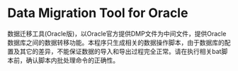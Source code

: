 Data Migration Tool for Oracle
===================

数据迁移工具(Oracle版)，以Oracle官方提供DMP文件为中间文件，提供Oracle数据库之间的数据转移功能。本程序只生成相关的数据操作脚本，由于数据库的配置及其它的差异，不能保证数据的导入和导出过程完全正常。请在执行相关bat脚本前，确认脚本内批处理命令的正确性。